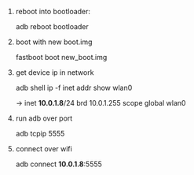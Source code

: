 1. reboot into bootloader:

	adb reboot bootloader

2. boot with new boot.img

	fastboot boot new_boot.img

3. get device ip in network

	adb shell ip -f inet addr show wlan0

	-> inet __10.0.1.8__/24 brd 10.0.1.255 scope global wlan0

4. run adb over port

	adb tcpip 5555

5. connect over wifi

	adb connect __10.0.1.8__:5555
